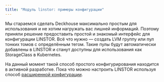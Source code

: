 ```yaml
---
title: "Модуль linstor: примеры конфигурации"
---
```


Мы стараемся сделать Deckhouse максимально простым для использования и не хотим нагружать вас лишней информаций. Поэтому приняли решение предоставить простой и знакомый интерфейс для конфигурации LINSTOR. Всё что нужно — создать LVM группу или пул тонких томов с определённым тегом. Такие пулы будут автоматически добавлены в LINSTOR и станут доступны для использования как StorageClass в Kubernetes.

На данный момент такой способ простого конфигурирования находится в активной разработке. Пока что можно настроить LINSTOR используя способ [расширенной конфигурации](advanced_usage.html).
